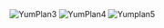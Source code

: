 <div>
    <img src="https://github.com/user-attachments/assets/274482e4-2a53-4bf6-9d0d-23cc515de46e" alt="YumPlan3" />
    <img src="https://github.com/user-attachments/assets/d37dd55a-206b-4e05-a970-f69eec473979" alt="YumPlan4" />
    <img src="https://github.com/user-attachments/assets/9eb28635-ad27-4bbc-a0e9-28841b4ad487" alt="Yumplan5" />
</div>
